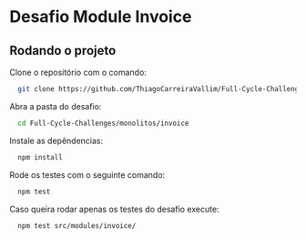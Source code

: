 # Desafio Module Invoice

## Rodando o projeto

Clone o repositório com o comando:

``` sh
  git clone https://github.com/ThiagoCarreiraVallim/Full-Cycle-Challenges.git
```

Abra a pasta do desafio:

``` sh
  cd Full-Cycle-Challenges/monolitos/invoice
```

Instale as depêndencias:

``` sh
  npm install
```

Rode os testes com o seguinte comando:

``` sh
  npm test
```

Caso queira rodar apenas os testes do desafio execute:

```sh
  npm test src/modules/invoice/
```
